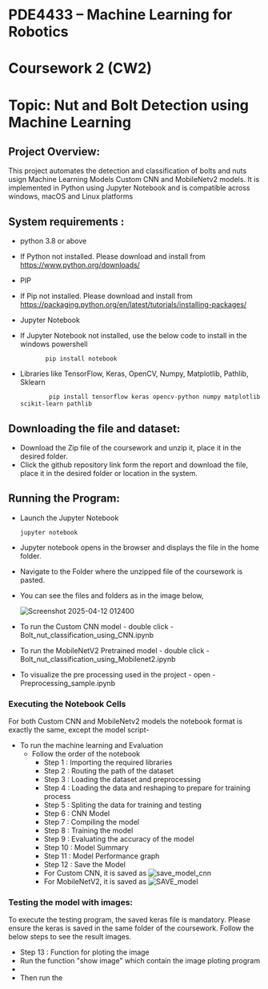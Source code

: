# **PDE4433 – Machine Learning for Robotics**

# **Coursework 2 (CW2)**

# **Topic: Nut and Bolt Detection using Machine Learning**

## Project Overview:

This project automates the detection and classification of bolts and nuts usign Machine Learning Models Custom CNN and MobileNetv2 models. It is implemented in Python using Jupyter Notebook and is compatible across windows, macOS and Linux platforms

## System requirements :

- python 3.8 or above
- If Python not installed. Please download and install from https://www.python.org/downloads/

- PIP 
- If Pip not installed. Please download and install from https://packaging.python.org/en/latest/tutorials/installing-packages/

- Jupyter Notebook
- If Jupyter Notebook not installed, use the below code to install in the windows powershell
  
             pip install notebook

- Libraries like TensorFlow, Keras, OpenCV, Numpy, Matplotlib, Pathlib, Sklearn

              pip install tensorflow keras opencv-python numpy matplotlib scikit-learn pathlib

## Downloading the file and dataset:

- Download the Zip file of the coursework and unzip it, place it in the desired folder.
- Click the github repository link form the report and download the file, place it in the desired folder or location in the system.

## Running the Program:

- Launch the Jupyter Notebook

      jupyter notebook

- Jupyter notebook opens in the browser and displays the file in the home folder.
- Navigate to the Folder where the unzipped file of the coursework is pasted.
- You can see the files and folders as in the image below,
  
  ![Screenshot 2025-04-12 012400](https://github.com/user-attachments/assets/6c8c3219-1eca-49cb-bd9e-37c4e446df14)

- To run the Custom CNN model - double click - Bolt_nut_classification_using_CNN.ipynb
- To run the MobileNetV2 Pretrained model - double click - Bolt_nut_classification_using_Mobilenet2.ipynb
- To visualize the pre processing used in the project - open - Preprocessing_sample.ipynb

### Executing the Notebook Cells
For both Custom CNN and MobileNetv2 models the notebook format is exactly the same, except the model script-
- To run the machine learning and Evaluation
    - Follow the order of the notebook
        - Step 1 : Importing the required libraries
        - Step 2 : Routing the path of the dataset
        - Step 3 : Loading the dataset and preprocessing
        - Step 4 : Loading the data and reshaping to prepare for training process
        - Step 5 : Spliting the data for training and testing
        - Step 6 : CNN Model
        - Step 7 : Compiling the model
        - Step 8 : Training the model
        - Step 9 : Evaluating the accuracy of the model
        - Step 10 : Model Summary
        - Step 11 : Model Performance graph
        - Step 12 : Save the Model
        - For Custom CNN, it is saved as
          ![save_model_cnn](https://github.com/user-attachments/assets/9b18a937-ab5e-4be1-8d3d-b3df836d3374)
        - For MobileNetV2, it is saved as
          ![SAVE_model](https://github.com/user-attachments/assets/d45c1ac6-ee9f-4362-9864-7bb90ba938b1)

### Testing the model with images:
To execute the testing program, the saved keras file is mandatory. Please ensure the keras is saved in the same folder of the coursework. Follow the below steps to see the result images.

- Step 13 : Function for ploting the image
- Run the function "show image" which contain the image ploting program
- 
- Then run the 

